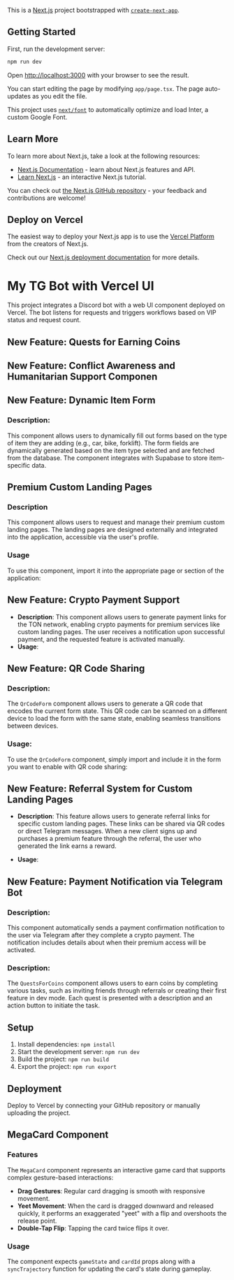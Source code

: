 This is a [Next.js](https://nextjs.org/) project bootstrapped with [`create-next-app`](https://github.com/vercel/next.js/tree/canary/packages/create-next-app).

## Getting Started

First, run the development server:

```bash
npm run dev
```

Open [http://localhost:3000](http://localhost:3000) with your browser to see the result.

You can start editing the page by modifying `app/page.tsx`. The page auto-updates as you edit the file.

This project uses [`next/font`](https://nextjs.org/docs/basic-features/font-optimization) to automatically optimize and load Inter, a custom Google Font.

## Learn More

To learn more about Next.js, take a look at the following resources:

- [Next.js Documentation](https://nextjs.org/docs) - learn about Next.js features and API.
- [Learn Next.js](https://nextjs.org/learn) - an interactive Next.js tutorial.

You can check out [the Next.js GitHub repository](https://github.com/vercel/next.js/) - your feedback and contributions are welcome!

## Deploy on Vercel

The easiest way to deploy your Next.js app is to use the [Vercel Platform](https://vercel.com/new?utm_medium=default-template&filter=next.js&utm_source=create-next-app&utm_campaign=create-next-app-readme) from the creators of Next.js.

Check out our [Next.js deployment documentation](https://nextjs.org/docs/deployment) for more details.

# My TG Bot with Vercel UI

This project integrates a Discord bot with a web UI component deployed on Vercel. The bot listens for requests and triggers workflows based on VIP status and request count.
## New Feature: Quests for Earning Coins
## New Feature: Conflict Awareness and Humanitarian Support Componen
## New Feature: Dynamic Item Form

### Description:
This component allows users to dynamically fill out forms based on the type of item they are adding (e.g., car, bike, forklift). The form fields are dynamically generated based on the item type selected and are fetched from the database. The component integrates with Supabase to store item-specific data.

## Premium Custom Landing Pages

### Description
This component allows users to request and manage their premium custom landing pages. The landing pages are designed externally and integrated into the application, accessible via the user's profile. 

### Usage
To use this component, import it into the appropriate page or section of the application:

## New Feature: Crypto Payment Support

- **Description**: This component allows users to generate payment links for the TON network, enabling crypto payments for premium services like custom landing pages. The user receives a notification upon successful payment, and the requested feature is activated manually.
- **Usage**:

## New Feature: QR Code Sharing

### Description:
The `QrCodeForm` component allows users to generate a QR code that encodes the current form state. This QR code can be scanned on a different device to load the form with the same state, enabling seamless transitions between devices.

### Usage:
To use the `QrCodeForm` component, simply import and include it in the form you want to enable with QR code sharing:

## New Feature: Referral System for Custom Landing Pages

- **Description**: This feature allows users to generate referral links for specific custom landing pages. These links can be shared via QR codes or direct Telegram messages. When a new client signs up and purchases a premium feature through the referral, the user who generated the link earns a reward.

- **Usage**:

## New Feature: Payment Notification via Telegram Bot

### Description:
This component automatically sends a payment confirmation notification to the user via Telegram after they complete a crypto payment. The notification includes details about when their premium access will be activated.
### Description:
The `QuestsForCoins` component allows users to earn coins by completing various tasks, such as inviting friends through referrals or creating their first feature in dev mode. Each quest is presented with a description and an action button to initiate the task.

## Setup

1. Install dependencies: `npm install`
2. Start the development server: `npm run dev`
3. Build the project: `npm run build`
4. Export the project: `npm run export`

## Deployment

Deploy to Vercel by connecting your GitHub repository or manually uploading the project.
## MegaCard Component

### Features
The `MegaCard` component represents an interactive game card that supports complex gesture-based interactions:
- **Drag Gestures**: Regular card dragging is smooth with responsive movement.
- **Yeet Movement**: When the card is dragged downward and released quickly, it performs an exaggerated "yeet" with a flip and overshoots the release point.
- **Double-Tap Flip**: Tapping the card twice flips it over.

### Usage
The component expects `gameState` and `cardId` props along with a `syncTrajectory` function for updating the card's state during gameplay.
